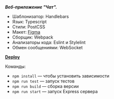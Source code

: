 ***Веб-приложение "Чат".***
 - Шаблонизатор: Handlebars
 - Язык: Typescript
 - Стили: PostCSS
 - Макет: [Figma](https://www.figma.com/file/jF5fFFzgGOxQeB4CmKWTiE/Chat_external_link?type=design&node-id=0%3A1&t=hfjoJ2DkvLkAWvLC-1)
 - Сборщик: Webpack
 - Анализаторы кода: Eslint и Stylelint
 - Обмен сообщениями: WebSocket

[**Deploy**](https://chat-a94u.onrender.com)

Команды:
- `npm install` — чтобы установить зависимости
- `npm run test` — запуск тестов
- `npm run build` — сборка версии
- `npm run start` — запуск Express сервера
